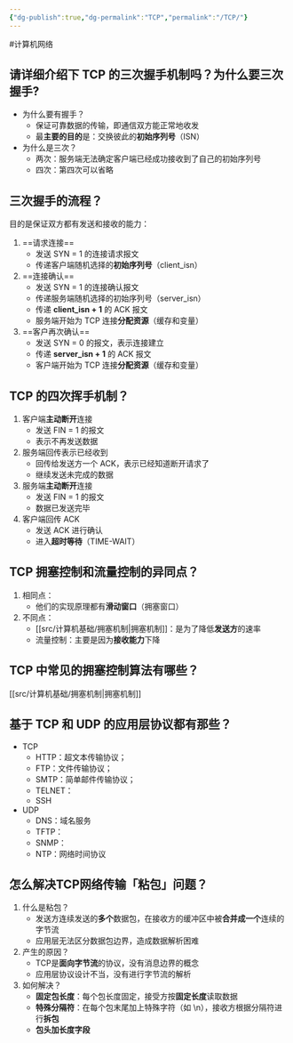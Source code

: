 ```yaml
---
{"dg-publish":true,"dg-permalink":"TCP","permalink":"/TCP/"}
---
```



#计算机网络 

## 请详细介绍下 TCP 的三次握手机制吗？为什么要三次握手?

- 为什么要有握手？
	- 保证可靠数据的传输，即通信双方能正常地收发
	- 最**主要的目的**是：交换彼此的**初始序列号**（ISN）
- 为什么是三次？
	- 两次：服务端无法确定客户端已经成功接收到了自己的初始序列号
	- 四次：第四次可以省略

## 三次握手的流程？

目的是保证双方都有发送和接收的能力：
1. ==请求连接==
	- 发送 SYN = 1 的连接请求报文
	- 传递客户端随机选择的**初始序列号**（client_isn）
2. ==连接确认==
	- 发送 SYN = 1 的连接确认报文
	- 传递服务端随机选择的初始序列号（server_isn）
	- 传递 **client_isn + 1** 的 ACK 报文
	- 服务端开始为 TCP 连接**分配资源**（缓存和变量）
3. ==客户再次确认==
	- 发送 SYN = 0 的报文，表示连接建立
	- 传递 **server_isn + 1** 的 ACK 报文
	- 客户端开始为 TCP 连接**分配资源**（缓存和变量）

## TCP 的四次挥手机制？

1. 客户端**主动断开**连接
	- 发送 FIN = 1 的报文
	- 表示不再发送数据
2. 服务端回传表示已经收到
	- 回传给发送方一个 ACK，表示已经知道断开请求了
	- 继续发送未完成的数据
3. 服务端**主动断开**连接
	- 发送 FIN = 1 的报文
	- 数据已发送完毕
4. 客户端回传 ACK
	- 发送 ACK 进行确认
	- 进入**超时等待**（TIME-WAIT）

## TCP 拥塞控制和流量控制的异同点？

1. 相同点：
	- 他们的实现原理都有**滑动窗口**（拥塞窗口）
2. 不同点：
	- [[src/计算机基础/拥塞机制\|拥塞机制]]：是为了降低**发送方**的速率
	- 流量控制：主要是因为**接收能力**下降
	
## TCP 中常见的拥塞控制算法有哪些？

[[src/计算机基础/拥塞机制\|拥塞机制]]

## 基于 TCP 和 UDP 的应用层协议都有那些？

- TCP
	- HTTP：超文本传输协议；
	- FTP：文件传输协议；
	- SMTP：简单邮件传输协议；
	- TELNET：
	- SSH
- UDP
	- DNS：域名服务
	- TFTP：
	- SNMP：
	- NTP：网络时间协议

## 怎么解决TCP网络传输「粘包」问题？

1. 什么是粘包？
	- 发送方连续发送的**多个**数据包，在接收方的缓冲区中被**合并成一个**连续的字节流
	- 应用层无法区分数据包边界，造成数据解析困难
2. 产生的原因？
	- TCP是**面向字节流**的协议，没有消息边界的概念
	- 应用层协议设计不当，没有进行字节流的解析
3. 如何解决？
	- **固定包长度**：每个包长度固定，接受方按**固定长度**读取数据
	- **特殊分隔符**：在每个包末尾加上特殊字符（如 \n），接收方根据分隔符进行**拆包**
	- **包头加长度字段**
